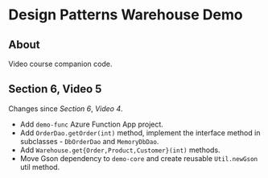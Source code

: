 # Design Patterns Warehouse Demo

## About

Video course companion code.

## Section 6, Video 5

Changes since _Section 6_, _Video 4_.

* Add `demo-func` Azure Function App project.
* Add `OrderDao.getOrder(int)` method, implement the interface method in subclasses - `DbOrderDao` and `MemoryDbDao`.  
* Add `Warehouse.get{Order,Product,Customer}(int)` methods.
* Move Gson dependency to `demo-core` and create reusable `Util.newGson` util method.

